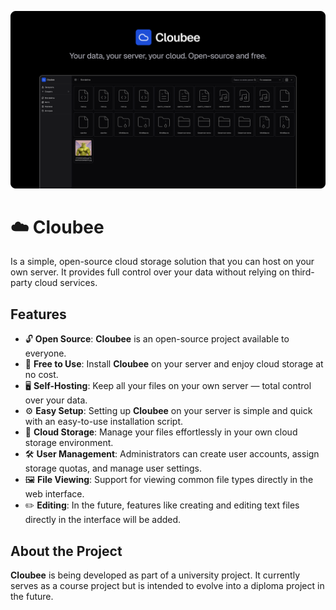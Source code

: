 <p align="center">
  <img src="https://github.com/cloubee-cloud-storage/.github/blob/main/cloubee-preview.png" alt="PocketBase - open source backend in 1 file" />
</p>

# ☁️ Cloubee

Is a simple, open-source cloud storage solution that you can host on your own server. It provides full control over your data without relying on third-party cloud services.

## Features

- 🔓 **Open Source**: **Cloubee** is an open-source project available to everyone.
- 💸 **Free to Use**: Install **Cloubee** on your server and enjoy cloud storage at no cost.
- 🖥️ **Self-Hosting**: Keep all your files on your own server — total control over your data.
- ⚙️ **Easy Setup**: Setting up **Cloubee** on your server is simple and quick with an easy-to-use installation script.
- 📂 **Cloud Storage**: Manage your files effortlessly in your own cloud storage environment.
- 🛠️ **User Management**: Administrators can create user accounts, assign storage quotas, and manage user settings.
- 🖼️ **File Viewing**: Support for viewing common file types directly in the web interface.
- ✏️ **Editing**: In the future, features like creating and editing text files directly in the interface will be added.

## About the Project

**Cloubee** is being developed as part of a university project. It currently serves as a course project but is intended to evolve into a diploma project in the future.
